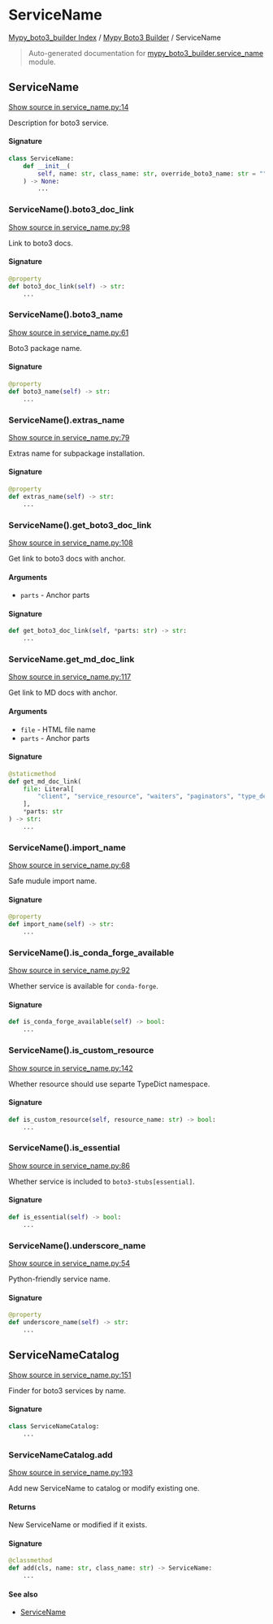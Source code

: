 # ServiceName

[Mypy_boto3_builder Index](../README.md#mypy_boto3_builder-index) /
[Mypy Boto3 Builder](./index.md#mypy-boto3-builder) /
ServiceName

> Auto-generated documentation for [mypy_boto3_builder.service_name](https://github.com/youtype/mypy_boto3_builder/blob/main/mypy_boto3_builder/service_name.py) module.

## ServiceName

[Show source in service_name.py:14](https://github.com/youtype/mypy_boto3_builder/blob/main/mypy_boto3_builder/service_name.py#L14)

Description for boto3 service.

#### Signature

```python
class ServiceName:
    def __init__(
        self, name: str, class_name: str, override_boto3_name: str = ""
    ) -> None:
        ...
```

### ServiceName().boto3_doc_link

[Show source in service_name.py:98](https://github.com/youtype/mypy_boto3_builder/blob/main/mypy_boto3_builder/service_name.py#L98)

Link to boto3 docs.

#### Signature

```python
@property
def boto3_doc_link(self) -> str:
    ...
```

### ServiceName().boto3_name

[Show source in service_name.py:61](https://github.com/youtype/mypy_boto3_builder/blob/main/mypy_boto3_builder/service_name.py#L61)

Boto3 package name.

#### Signature

```python
@property
def boto3_name(self) -> str:
    ...
```

### ServiceName().extras_name

[Show source in service_name.py:79](https://github.com/youtype/mypy_boto3_builder/blob/main/mypy_boto3_builder/service_name.py#L79)

Extras name for subpackage installation.

#### Signature

```python
@property
def extras_name(self) -> str:
    ...
```

### ServiceName().get_boto3_doc_link

[Show source in service_name.py:108](https://github.com/youtype/mypy_boto3_builder/blob/main/mypy_boto3_builder/service_name.py#L108)

Get link to boto3 docs with anchor.

#### Arguments

- `parts` - Anchor parts

#### Signature

```python
def get_boto3_doc_link(self, *parts: str) -> str:
    ...
```

### ServiceName.get_md_doc_link

[Show source in service_name.py:117](https://github.com/youtype/mypy_boto3_builder/blob/main/mypy_boto3_builder/service_name.py#L117)

Get link to MD docs with anchor.

#### Arguments

- `file` - HTML file name
- `parts` - Anchor parts

#### Signature

```python
@staticmethod
def get_md_doc_link(
    file: Literal[
        "client", "service_resource", "waiters", "paginators", "type_defs", "literals"
    ],
    *parts: str
) -> str:
    ...
```

### ServiceName().import_name

[Show source in service_name.py:68](https://github.com/youtype/mypy_boto3_builder/blob/main/mypy_boto3_builder/service_name.py#L68)

Safe mudule import name.

#### Signature

```python
@property
def import_name(self) -> str:
    ...
```

### ServiceName().is_conda_forge_available

[Show source in service_name.py:92](https://github.com/youtype/mypy_boto3_builder/blob/main/mypy_boto3_builder/service_name.py#L92)

Whether service is available for `conda-forge`.

#### Signature

```python
def is_conda_forge_available(self) -> bool:
    ...
```

### ServiceName().is_custom_resource

[Show source in service_name.py:142](https://github.com/youtype/mypy_boto3_builder/blob/main/mypy_boto3_builder/service_name.py#L142)

Whether resource should use separte TypeDict namespace.

#### Signature

```python
def is_custom_resource(self, resource_name: str) -> bool:
    ...
```

### ServiceName().is_essential

[Show source in service_name.py:86](https://github.com/youtype/mypy_boto3_builder/blob/main/mypy_boto3_builder/service_name.py#L86)

Whether service is included to `boto3-stubs[essential]`.

#### Signature

```python
def is_essential(self) -> bool:
    ...
```

### ServiceName().underscore_name

[Show source in service_name.py:54](https://github.com/youtype/mypy_boto3_builder/blob/main/mypy_boto3_builder/service_name.py#L54)

Python-friendly service name.

#### Signature

```python
@property
def underscore_name(self) -> str:
    ...
```



## ServiceNameCatalog

[Show source in service_name.py:151](https://github.com/youtype/mypy_boto3_builder/blob/main/mypy_boto3_builder/service_name.py#L151)

Finder for boto3 services by name.

#### Signature

```python
class ServiceNameCatalog:
    ...
```

### ServiceNameCatalog.add

[Show source in service_name.py:193](https://github.com/youtype/mypy_boto3_builder/blob/main/mypy_boto3_builder/service_name.py#L193)

Add new ServiceName to catalog or modify existing one.

#### Returns

New ServiceName or modified if it exists.

#### Signature

```python
@classmethod
def add(cls, name: str, class_name: str) -> ServiceName:
    ...
```

#### See also

- [ServiceName](#servicename)
